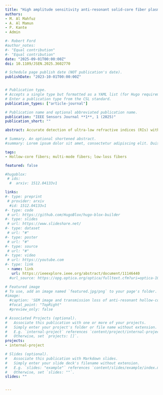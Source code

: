 ```yaml
---
title: "High amplitude sensitivity anti-resonant solid-core fiber plasmonic sensor for ultra-low refractive index detection"
authors:
- M. Al Mahfuz
- A. Al Mamun
- P. Kante
- Admin

#- Robert Ford
#author_notes:
#- "Equal contribution"
#- "Equal contribution"
date: "2025-09-01T00:00:00Z"
doi: 10.1109/JSEN.2025.3602770

# Schedule page publish date (NOT publication's date).
publishDate: "2023-10-01T00:00:00Z"


# Publication type.
# Accepts a single type but formatted as a YAML list (for Hugo requirements).
# Enter a publication type from the CSL standard.
publication_types: ["article-journal"]

# Publication name and optional abbreviated publication name.
publication: "IEEE Sensors Journal **1**, 1 (2025)"
publication_short: ""

abstract: Accurate detection of ultra-low refractive indices (RIs) with high amplitude sensitivity (AS) is crucial for many applications, including effective environmental monitoring, bio-sensing, medical diagnostics, and the detection of harmful gases. For ultra-low RIs, the evanescent wave interacts weakly with the plasmonic layers, which makes it difficult to create sharp resonance peaks, resulting in reduced AS. To address this challenge, an efficient light-guiding mechanism with a carefully engineered cladding fiber design is necessary. In this paper, we propose a new type of anti-resonant solid core fiber (AR-SCF)-based surface plasmon resonance (SPR) sensor that simultaneously offers high AS and can detect ultra-low RIs in the near-infrared (NIR) wavelength regime. The proposed sensor architecture is relatively simple with six circular tubes in the cladding region. The light guidance relies on the anti-resonant guiding principle, which ensures better sensing performance and strong light confinement within the core region. The sensing and metallic layers are carefully deposited on the surfaces of the cladding and jacket tubes to enhance the sensing performance. Our comprehensive theoretical analysis demonstrates that the proposed sensor is capable of detecting ultra-low RIs ranging from 0.98 to 1.15, with an unprecedented AS of >5.5×103 RIU−1 near the RI of 1.0 and >3.2×103 RIU−1 at the RI of 1.10. In addition, the sensor shows a maximum wavelength sensitivity (WS) of 6000 nm/RIU for RI of 1.05 and a notable figure of merit (FOM) of 700 RIU−1. The proposed sensor could be a suitable candidate for on-chip RI sensing platforms because of its outstanding sensing performance.

# Summary. An optional shortened abstract.
#summary: Lorem ipsum dolor sit amet, consectetur adipiscing elit. Duis posuere tellus ac convallis placerat. Proin tincidunt magna sed ex sollicitudin condimentum.

tags:
- Hollow-core fibers; multi-mode fibers; low-loss fibers

featured: false

#hugoblox:
 # ids:
  #  arxiv: 1512.04133v1

links:
#- type: preprint
 # provider: arxiv
  #id: 1512.04133v1
#- type: code
 # url: https://github.com/HugoBlox/hugo-blox-builder
#- type: slides
 # url: https://www.slideshare.net/
#- type: dataset
 # url: "#"
#- type: poster
 # url: "#"
#- type: source
 # url: "#"
#- type: video
 # url: https://youtube.com
#- type: link
 - name: link
   url: https://ieeexplore.ieee.org/abstract/document/11146440
  #url_source: https://opg.optica.org/optica/fulltext.cfm?uri=optica-10-10-1253

# Featured image
# To use, add an image named `featured.jpg/png` to your page's folder. 
#image:
  #caption: 'SEM image and transmission loss of anti-resonant hollow-core fiber'
  #focal_point: "TopRight"
  #preview_only: false

# Associated Projects (optional).
#   Associate this publication with one or more of your projects.
#   Simply enter your project's folder or file name without extension.
#   E.g. `internal-project` references `content/project/internal-project/index.md`.
#   Otherwise, set `projects: []`.
projects:
- internal-project

# Slides (optional).
#   Associate this publication with Markdown slides.
#   Simply enter your slide deck's filename without extension.
#   E.g. `slides: "example"` references `content/slides/example/index.md`.
#   Otherwise, set `slides: ""`.
slides: ""


---
```


